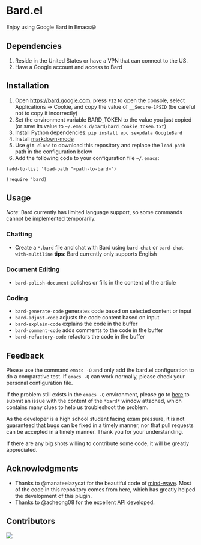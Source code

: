 # Bard.el
Enjoy using Google Bard in Emacs😀

## Dependencies
1. Reside in the United States or have a VPN that can connect to the US.
2. Have a Google account and access to Bard

## Installation
1. Open https://bard.google.com, press `F12` to open the console, select Applications -> Cookie, and copy the value of `__Secure-1PSID` (be careful not to copy it incorrectly)
2. Set the environment variable BARD_TOKEN to the value you just copied
(or save its value to `~/.emacs.d/bard/bard_cookie_token.txt`)
3. Install Python dependencies: `pip install epc sexpdata GoogleBard`
4. Install [markdown-mode](https://github.com/jrblevin/markdown-mode)
5. Use `git clone` to download this repository and replace the `load-path` path in the configuration below
6. Add the following code to your configuration file `~/.emacs`:
```elisp
(add-to-list 'load-path "<path-to-bard>")

(require 'bard)
```

## Usage

*Note*: Bard currently has limited language support, so some commands cannot be implemented temporarily.

### Chatting
- Create a `*.bard` file and chat with Bard using `bard-chat` or `bard-chat-with-multiline`
**tips**: Bard currently only supports English

### Document Editing
- `bard-polish-document` polishes or fills in the content of the article

### Coding
- `bard-generate-code` generates code based on selected content or input
- `bard-adjust-code` adjusts the code content based on input
- `bard-explain-code` explains the code in the buffer
- `bard-comment-code` adds comments to the code in the buffer
- `bard-refactory-code` refactors the code in the buffer

## Feedback
Please use the command `emacs -Q` and only add the bard.el configuration to do a comparative test. If `emacs -Q` can work normally, please check your personal configuration file.

If the problem still exists in the `emacs -Q` environment, please go to [here](https://github.com/AllTheLife/Bard.el/issues/new) to submit an issue with the content of the `*bard*` window attached, which contains many clues to help us troubleshoot the problem.

As the developer is a high school student facing exam pressure, it is not guaranteed that bugs can be fixed in a timely manner, nor that pull requests can be accepted in a timely manner. Thank you for your understanding.

If there are any big shots willing to contribute some code, it will be greatly appreciated.

## Acknowledgments
- Thanks to @manateelazycat for the beautiful code of [mind-wave](https://github.com/manateelazycat/mind-wave). Most of the code in this repository comes from here, which has greatly helped the development of this plugin.
- Thanks to @acheong08 for the excellent [API](https://github.com/acheong08/Bard) developed.

## Contributors

<a href = "https://github.com/AllTheLife//graphs/contributors">
  <img src = "https://contrib.rocks/image?repo=AllTheLife/Bard.el"/>
</a>
